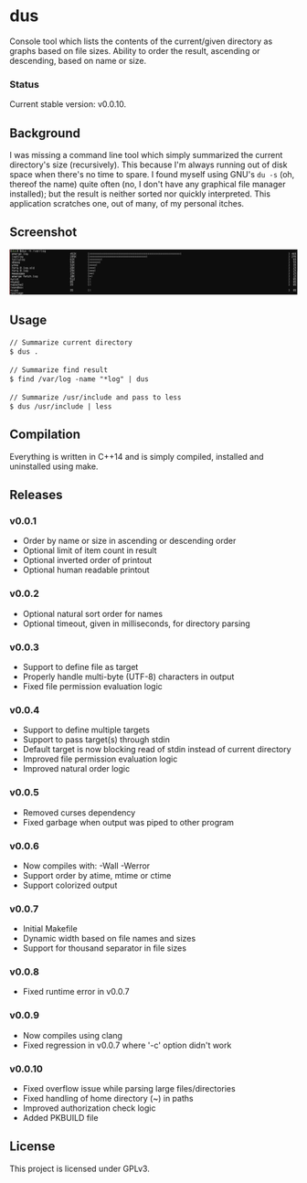 dus
===

Console tool which lists the contents of the current/given directory as graphs based on file sizes. Ability to order the result, ascending or descending, based on name or size.

### Status
Current stable version: v0.0.10.

## Background
I was missing a command line tool which simply summarized the current directory's size (recursively). This because I'm always running out of disk space when there's no time to spare. I found myself using GNU's `du -s` (oh, thereof the name) quite often (no, I don't have any graphical file manager installed); but the result is neither sorted nor quickly interpreted. This application scratches one, out of many, of my personal itches.

## Screenshot
![dus preview](screenshot.png)

## Usage
    // Summarize current directory
    $ dus .

    // Summarize find result
    $ find /var/log -name "*log" | dus

    // Summarize /usr/include and pass to less
    $ dus /usr/include | less

## Compilation
Everything is written in C++14 and is simply compiled, installed and uninstalled using make.

## Releases
### v0.0.1
 * Order by name or size in ascending or descending order
 * Optional limit of item count in result
 * Optional inverted order of printout
 * Optional human readable printout

### v0.0.2
 * Optional natural sort order for names
 * Optional timeout, given in milliseconds, for directory parsing

### v0.0.3
 * Support to define file as target
 * Properly handle multi-byte (UTF-8) characters in output
 * Fixed file permission evaluation logic

### v0.0.4
 * Support to define multiple targets
 * Support to pass target(s) through stdin
 * Default target is now blocking read of stdin instead of current directory
 * Improved file permission evaluation logic
 * Improved natural order logic

### v0.0.5
 * Removed curses dependency
 * Fixed garbage when output was piped to other program

### v0.0.6
 * Now compiles with: -Wall -Werror
 * Support order by atime, mtime or ctime
 * Support colorized output

### v0.0.7
 * Initial Makefile
 * Dynamic width based on file names and sizes
 * Support for thousand separator in file sizes

### v0.0.8
 * Fixed runtime error in v0.0.7

### v0.0.9
 * Now compiles using clang
 * Fixed regression in v0.0.7 where '-c' option didn't work

### v0.0.10
 * Fixed overflow issue while parsing large files/directories
 * Fixed handling of home directory (~) in paths
 * Improved authorization check logic
 * Added PKBUILD file

## License
This project is licensed under GPLv3.

